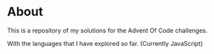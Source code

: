 # About

This is a repository of my solutions for the Advent Of Code challenges.

With the languages that I have explored so far. (Currently JavaScript)


